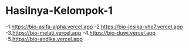 # Hasilnya-Kelompok-1

-1.https://bio-asifa-alpha.vercel.app
-2.https://bio-jesika-vhe7.vercel.app
-3.https://bio-melati.vercel.app
-4.https://bio-duwi.vercel.app
-5.https://bio-andika.vercel.app
